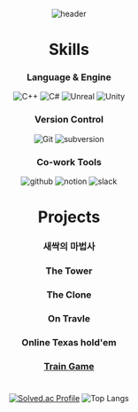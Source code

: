 <div align="center">

![header](https://capsule-render.vercel.app/api?type=transparent&color=gradient&height=300&section=header&text=Jaehyun%20Jung&height=150&fontSize=80&desc=%20game%20developer&descAlignY=75&descAlign=61&textBg=true)

# Skills
### Language & Engine
![C++](https://img.shields.io/badge/C++-00599C.svg?&style=for-the-badge&logo=C%2B%2B&logoColor=white)
![C#](https://img.shields.io/badge/C%23-239120?style=for-the-badge&logo=CSharp&logoColor=white)
![Unreal](https://img.shields.io/badge/Unreal-0E1128?style=for-the-badge&logo=unrealengine&logoColor=white)
![Unity](https://img.shields.io/badge/Unity-000000?style=for-the-badge&logo=Unity&logoColor=white)

### Version Control
![Git](https://img.shields.io/badge/Git-F05032?style=for-the-badge&logo=Git&logoColor=white)
![subversion](https://img.shields.io/badge/subversion-809CC9?style=for-the-badge&logo=subversion&logoColor=white)

### Co-work Tools
![github](https://img.shields.io/badge/github-181717?style=for-the-badge&logo=github&logoColor=white)
![notion](https://img.shields.io/badge/notion-000000?style=for-the-badge&logo=notion&logoColor=white)
![slack](https://img.shields.io/badge/slack-4A154B?style=for-the-badge&logo=slack&logoColor=white)

# Projects
### 새싹의 마법사

### The Tower

### The Clone

### On Travle

### Online Texas hold'em

### [Train Game](https://github.com/RePro1202/TrainGame_Refactoring)

#
<!--  
![RePro1202's GitHub stats](https://github-readme-stats.vercel.app/api?username=RePro1202&count_private=true&show_icons=true&theme=radical)
-->

[![Solved.ac Profile](http://mazassumnida.wtf/api/generate_badge?boj=op852456)](https://solved.ac/op852456)
![Top Langs](https://github-readme-stats.vercel.app/api/top-langs/?username=RePro1202&layout=compact&theme=dracula&count_private=true&hide=ShaderLab&langs_count=3)

</div>
